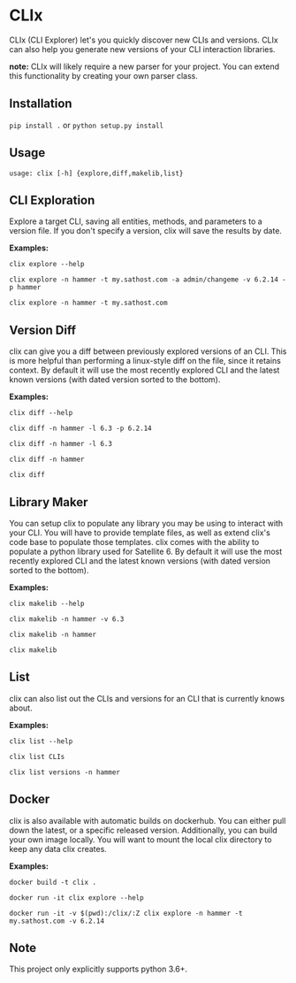 # CLIx
CLIx (CLI Explorer) let's you quickly discover new CLIs and versions.
CLIx can also help you generate new versions of your CLI interaction libraries.

**note:** CLIx will likely require a new parser for your project.
You can extend this functionality by creating your own parser class.

Installation
------------
```pip install .```
or
```python setup.py install```


Usage
-----
```usage: clix [-h] {explore,diff,makelib,list}```

CLI Exploration
---------------
Explore a target CLI, saving all entities, methods, and parameters to a version file.
If you don't specify a version, clix will save the results by date.

**Examples:**

```clix explore --help```

```clix explore -n hammer -t my.sathost.com -a admin/changeme -v 6.2.14 -p hammer```

```clix explore -n hammer -t my.sathost.com```

Version Diff
------------
clix can give you a diff between previously explored versions of an CLI.
This is more helpful than performing a linux-style diff on the file, since it retains context.
By default it will use the most recently explored CLI and the latest known versions (with dated version sorted to the bottom).

**Examples:**

```clix diff --help```

```clix diff -n hammer -l 6.3 -p 6.2.14```

```clix diff -n hammer -l 6.3```

```clix diff -n hammer```

```clix diff```

Library Maker
-------------
You can setup clix to populate any library you may be using to interact with your CLI.
You will have to provide template files, as well as extend clix's code base to populate those templates.
clix comes with the ability to populate a python library used for Satellite 6.
By default it will use the most recently explored CLI and the latest known versions (with dated version sorted to the bottom).

**Examples:**

```clix makelib --help```

```clix makelib -n hammer -v 6.3```

```clix makelib -n hammer```

```clix makelib```


List
----
clix can also list out the CLIs and versions for an CLI that is currently knows about.

**Examples:**

```clix list --help```

```clix list CLIs```

```clix list versions -n hammer```

Docker
------
clix is also available with automatic builds on dockerhub.
You can either pull down the latest, or a specific released version.
Additionally, you can build your own image locally. You will want to mount the local clix directory to keep any data clix creates.

**Examples:**

```docker build -t clix .```

```docker run -it clix explore --help```

```docker run -it -v $(pwd):/clix/:Z clix explore -n hammer -t my.sathost.com -v 6.2.14```

Note
----
This project only explicitly supports python 3.6+.
